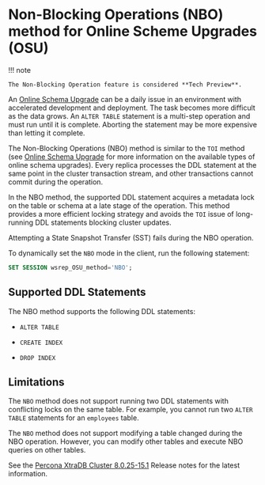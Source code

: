 # Non-Blocking Operations (NBO) method for Online Scheme Upgrades (OSU)

!!! note

    The Non-Blocking Operation feature is considered **Tech Preview**.

An [Online Schema Upgrade](online-schema-upgrade.md#online-schema-upgrade) can be a daily issue in an environment with accelerated development and deployment. The task becomes more difficult as the data grows. An `ALTER TABLE` statement is a multi-step operation and must run until it is complete. Aborting the statement may be more expensive than letting it complete.

The Non-Blocking Operations (NBO) method is similar to the `TOI` method (see [Online Schema Upgrade](online-schema-upgrade.md#online-schema-upgrade) for more information on the available types of online schema upgrades). Every replica processes the DDL statement at the same point in the cluster transaction stream, and other transactions cannot commit during the operation.

In the NBO method, the supported DDL statement acquires a metadata lock on the table or schema at a late stage of the operation. This method provides a more efficient locking strategy and avoids the `TOI` issue of long-running DDL statements blocking cluster updates.

Attempting a State Snapshot Transfer (SST) fails during the NBO operation.

To dynamically set the `NBO` mode in the client, run the following statement:

```sql
SET SESSION wsrep_OSU_method='NBO';
```

## Supported DDL Statements

The NBO method supports the following DDL statements:

* `ALTER TABLE`


* `CREATE INDEX`


* `DROP INDEX`

## Limitations

The `NBO` method does not support running two DDL statements with conflicting locks on the same table. For example, you cannot run two `ALTER TABLE` statements for an `employees` table.

The `NBO` method does not support modifying a table changed during the NBO operation. However, you can modify other tables and execute NBO queries on other tables.

See the [Percona XtraDB Cluster 8.0.25-15.1](../release-notes/Percona-XtraDB-Cluster-8.0.25-15.1.md#pxc-8-0-25-15-1) Release notes for the latest information.
